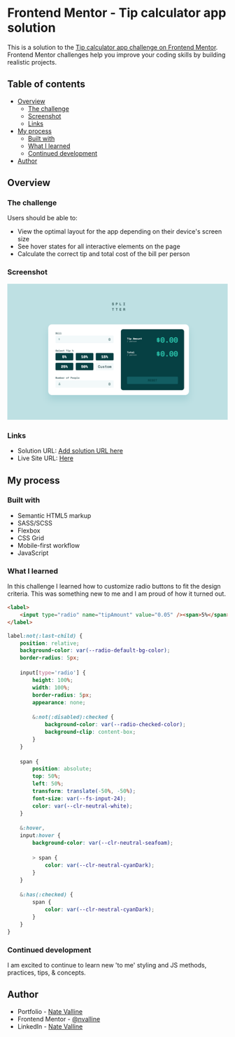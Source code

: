 # Frontend Mentor - Tip calculator app solution

This is a solution to the [Tip calculator app challenge on Frontend Mentor](https://www.frontendmentor.io/challenges/tip-calculator-app-ugJNGbJUX). Frontend Mentor challenges help you improve your coding skills by building realistic projects.

## Table of contents

- [Overview](#overview)
  - [The challenge](#the-challenge)
  - [Screenshot](#screenshot)
  - [Links](#links)
- [My process](#my-process)
  - [Built with](#built-with)
  - [What I learned](#what-i-learned)
  - [Continued development](#continued-development)
- [Author](#author)

## Overview

### The challenge

Users should be able to:

- View the optimal layout for the app depending on their device's screen size
- See hover states for all interactive elements on the page
- Calculate the correct tip and total cost of the bill per person

### Screenshot

![Completed Tip Calculator App Solution](./design/screenshot.png)

### Links

- Solution URL: [Add solution URL here](https://your-solution-url.com)
- Live Site URL: [Here](https://nv-tip-calculator-app.netlify.app/)

## My process

### Built with

- Semantic HTML5 markup
- SASS/SCSS
- Flexbox
- CSS Grid
- Mobile-first workflow
- JavaScript

### What I learned

In this challenge I learned how to customize radio buttons to fit the design criteria. This was something new to me and I am proud of how it turned out.

```html
<label>
	<input type="radio" name="tipAmount" value="0.05" /><span>5%</span>
</label>
```

```css
label:not(:last-child) {
	position: relative;
	background-color: var(--radio-default-bg-color);
	border-radius: 5px;

	input[type='radio'] {
		height: 100%;
		width: 100%;
		border-radius: 5px;
		appearance: none;

		&:not(:disabled):checked {
			background-color: var(--radio-checked-color);
			background-clip: content-box;
		}
	}

	span {
		position: absolute;
		top: 50%;
		left: 50%;
		transform: translate(-50%, -50%);
		font-size: var(--fs-input-24);
		color: var(--clr-neutral-white);
	}

	&:hover,
	input:hover {
		background-color: var(--clr-neutral-seafoam);

		> span {
			color: var(--clr-neutral-cyanDark);
		}
	}

	&:has(:checked) {
		span {
			color: var(--clr-neutral-cyanDark);
		}
	}
}
```

### Continued development

I am excited to continue to learn new 'to me' styling and JS methods, practices, tips, & concepts.

## Author

- Portfolio - [Nate Valline](https://natevalline.dev)
- Frontend Mentor - [@nvalline](https://www.frontendmentor.io/profile/nvalline)
- LinkedIn - [Nate Valline](https://www.linkedin.com/in/nvalline)
